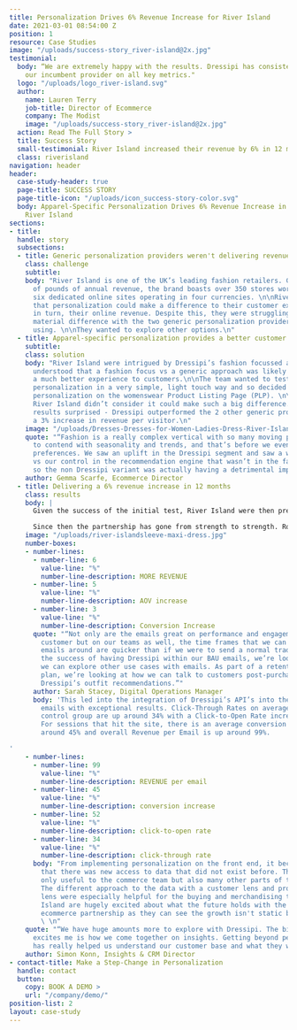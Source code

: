 ```yaml
---
title: Personalization Drives 6% Revenue Increase for River Island
date: 2021-03-01 08:54:00 Z
position: 1
resource: Case Studies
image: "/uploads/success-story_river-island@2x.jpg"
testimonial:
  body: “We are extremely happy with the results. Dressipi has consistently outperformed
    our incumbent provider on all key metrics."
  logo: "/uploads/logo_river-island.svg"
  author:
    name: Lauren Terry
    job-title: Director of Ecommerce
    company: The Modist
    image: "/uploads/success-story_river-island@2x.jpg"
  action: Read The Full Story >
  title: Success Story
  small-testimonial: River Island increased their revenue by 6% in 12 months
  class: riverisland
navigation: header
header:
  case-study-header: true
  page-title: SUCCESS STORY
  page-title-icon: "/uploads/icon_success-story-color.svg"
  body: Apparel-Specific Personalization Drives 6% Revenue Increase in 12 Months at
    River Island
sections:
- title: 
  handle: story
  subsections:
  - title: Generic personalization providers weren't delivering revenue
    class: challenge
    subtitle: 
    body: "River Island is one of the UK’s leading fashion retailers. Generating millions
      of pounds of annual revenue, the brand boasts over 350 stores worldwide and
      six dedicated online sites operating in four currencies. \n\nRiver Island believed
      that personalization could make a difference to their customer experiences and
      in turn, their online revenue. Despite this, they were struggling to see any
      material difference with the two generic personalization providers they were
      using. \n\nThey wanted to explore other options.\n"
  - title: Apparel-specific personalization provides a better customer experience
    subtitle: 
    class: solution
    body: "River Island were intrigued by Dressipi’s fashion focussed approach and
      understood that a fashion focus vs a generic approach was likely to provide
      a much better experience to customers.\n\nThe team wanted to test Dressipi’s
      personalization in a very simple, light touch way and so decided to start with
      personalization on the womenswear Product Listing Page (PLP). \n\nThe team at
      River Island didn’t consider it could make such a big difference. The initial
      results surprised - Dressipi outperformed the 2 other generic providers with
      a 3% increase in revenue per visitor.\n"
    image: "/uploads/Dresses-Dresses-for-Women-Ladies-Dress-River-Island.jpg"
    quote: "“Fashion is a really complex vertical with so many moving parts. We have
      to contend with seasonality and trends, and that’s before we even layer on personal
      preferences. We saw an uplift in the Dressipi segment and saw a worse performance
      vs our control in the recommendation engine that wasn’t in the fashion vertical,
      so the non Dressipi variant was actually having a detrimental impact on performance”"
    author: Gemma Scarfe, Ecommerce Director
  - title: Delivering a 6% revenue increase in 12 months
    class: results
    body: |
      Given the success of the initial test, River Island were then prepared to extend personalization to all parts of the customer journey and expand across their menswear and kidswear categories.

      Since then the partnership has gone from strength to strength. Rolling out personalized outfits and similar items on the Product Description Page and PLP saw results get better and better increasing revenue from the initial 3% to 6% in just 12 months, increasing AOV by 5% and increasing conversion by 3%.
    image: "/uploads/river-islandsleeve-maxi-dress.jpg"
    number-boxes:
    - number-lines:
      - number-line: 6
        value-line: "%"
        number-line-description: MORE REVENUE
      - number-line: 5
        value-line: "%"
        number-line-description: AOV increase
      - number-line: 3
        value-line: "%"
        number-line-description: Conversion Increase
      quote: "“Not only are the emails great on performance and engagement on the
        customer but on our teams as well, the time frames that we can turn these
        emails around are quicker than if we were to send a normal trade email. After
        the success of having Dressipi within our BAU emails, we’re looking at ways
        we can explore other use cases with emails. As part of a retention and acquisition
        plan, we’re looking at how we can talk to customers post-purchase by using
        Dressipi’s outfit recommendations.”"
      author: Sarah Stacey, Digital Operations Manager
      body: 'This led into the integration of Dressipi’s API’s into the River Island
        emails with exceptional results. Click-Through Rates on average against the
        control group are up around 34% with a Click-to-Open Rate increase of 52%.
        For sessions that hit the site, there is an average conversion increase of
        around 45% and overall Revenue per Email is up around 99%.

'
    - number-lines:
      - number-line: 99
        value-line: "%"
        number-line-description: REVENUE per email
      - number-line: 45
        value-line: "%"
        number-line-description: conversion increase
      - number-line: 52
        value-line: "%"
        number-line-description: click-to-open rate
      - number-line: 34
        value-line: "%"
        number-line-description: click-through rate
      body: "From implementing personalization on the front end, it became apparent
        that there was new access to data that did not exist before. This was not
        only useful to the commerce team but also many other parts of the business.
        The different approach to the data with a customer lens and product specific
        lens were especially helpful for the buying and merchandising teams.\n\nRiver
        Island are hugely excited about what the future holds with the full Dressipi
        ecommerce partnership as they can see the growth isn't static but exponential.
        \ \n"
    quote: "“We have huge amounts more to explore with Dressipi. The bit that really
      excites me is how we come together on insights. Getting beyond personalization
      has really helped us understand our customer base and what they want and need.”"
    author: Simon Konn, Insights & CRM Director
- contact-title: Make a Step-Change in Personalization
  handle: contact
  button:
    copy: BOOK A DEMO >
    url: "/company/demo/"
position-list: 2
layout: case-study
---
```

